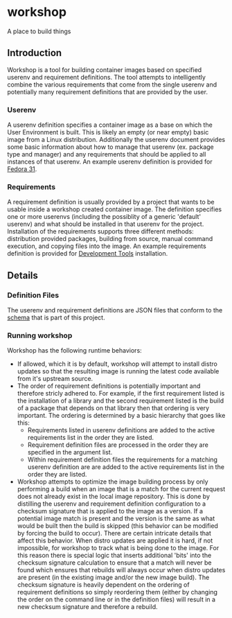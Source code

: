 # workshop
A place to build things

## Introduction
Workshop is a tool for building container images based on specified userenv and requirement definitions.  The tool attempts to intelligently combine the various requirements that come from the single userenv and potentially many requirement definitions that are provided by the user.

### Userenv
A userenv definition specifies a container image as a base on which the User Environment is built.  This is likely an empty (or near empty) basic image from a Linux distribution.  Additionally the userenv document provides some basic information about how to manage that userenv (ex. package type and manager) and any requirements that should be applied to all instances of that userenv.  An example userenv definition is provided for [Fedora 31](userenvs/fedora31.json).

### Requirements
A requirement definition is usually provided by a project that wants to be usable inside a workshop created container image.  The definition specifies one or more userenvs (including the possiblity of a generic 'default' userenv) and what should be installed in that userenv for the project.  Installation of the requirements supports three different methods: distribution provided packages, building from source, manual command execution, and copying files into the image.  An example requirements definition is provided for [Development Tools](requirements/development-tools.json) installation.

## Details

### Definition Files
The userenv and requirement definitions are JSON files that conform to the [schema](schema.json) that is part of this project.

### Running workshop
Workshop has the following runtime behaviors:

- If allowed, which it is by default, workshop will attempt to install distro updates so that the resulting image is running the latest code available from it's upstream source.
- The order of requirement definitions is potentially important and therefore stricly adhered to.  For example, if the first requirement listed is the installation of a library and the second requirement listed is the build of a package that depends on that library then that ordering is very important.  The ordering is determined by a basic hierarchy that goes like this:
  - Requirements listed in userenv definitions are added to the active requirements list in the order they are listed.
  - Requirement definition files are processed in the order they are specified in the argument list.
  - Within requirement definition files the requirements for a matching userenv definition are are added to the active requirements list in the order they are listed.
- Workshop attempts to optimize the image building process by only performing a build when an image that is a match for the current request does not already exist in the local image repository.  This is done by distilling the userenv and requirement definition configuration to a checksum signature that is applied to the image as a version.  If a potential image match is present and the version is the same as what would be built then the build is skipped (this behavior can be modified by forcing the build to occur).  There are certain intricate details that affect this behavior.  When distro updates are applied it is hard, if not impossible, for workshop to track what is being done to the image.  For this reason there is special logic that inserts additional 'bits' into the checksum signature calculation to ensure that a match will never be found which ensures that rebuilds will always occur when distro updates are present (in the existing image and/or the new image build).  The checksum signature is heavily dependent on the ordering of requirement definitions so simply reordering them (either by changing the order on the command line or in the definition files) will result in a new checksum signature and therefore a rebuild.
